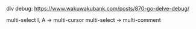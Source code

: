 dlv debug:
https://www.wakuwakubank.com/posts/870-go-delve-debug/


multi-select I, A -> multi-cursor
multi-select <C-/> -> multi-comment
